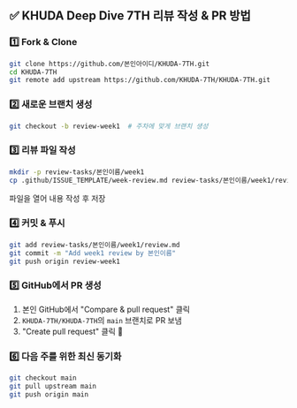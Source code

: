 ## ✅ KHUDA Deep Dive 7TH 리뷰 작성 & PR 방법  

### 1️⃣ **Fork & Clone**  
```sh
git clone https://github.com/본인아이디/KHUDA-7TH.git  
cd KHUDA-7TH  
git remote add upstream https://github.com/KHUDA-7TH/KHUDA-7TH.git  
```

### 2️⃣ **새로운 브랜치 생성**  
```sh
git checkout -b review-week1  # 주차에 맞게 브랜치 생성
```

### 3️⃣ **리뷰 파일 작성**  
```sh
mkdir -p review-tasks/본인이름/week1  
cp .github/ISSUE_TEMPLATE/week-review.md review-tasks/본인이름/week1/review.md  
```
파일을 열어 내용 작성 후 저장  

### 4️⃣ **커밋 & 푸시**  
```sh
git add review-tasks/본인이름/week1/review.md  
git commit -m "Add week1 review by 본인이름"  
git push origin review-week1  
```

### 5️⃣ **GitHub에서 PR 생성**  
1. 본인 GitHub에서 "Compare & pull request" 클릭  
2. `KHUDA-7TH/KHUDA-7TH`의 `main` 브랜치로 PR 보냄  
3. "Create pull request" 클릭 🚀  

### 6️⃣ **다음 주를 위한 최신 동기화**  
```sh
git checkout main  
git pull upstream main  
git push origin main  
```
